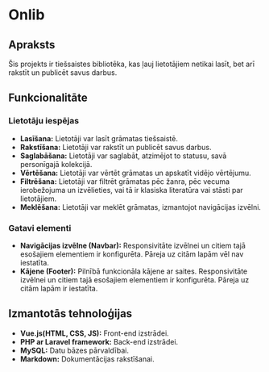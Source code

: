 # Onlib

## Apraksts
Šis projekts ir tiešsaistes bibliotēka, kas ļauj lietotājiem netikai lasīt, bet arī rakstīt un publicēt savus darbus.

## Funkcionalitāte
### Lietotāju iespējas
- **Lasīšana:** Lietotāji var lasīt grāmatas tiešsaistē.
- **Rakstīšana:** Lietotāji var rakstīt un publicēt savus darbus.
- **Saglabāšana:** Lietotāji var saglabāt, atzimējot to statusu, savā personīgajā kolekcijā.
- **Vērtēšana:** Lietotāji var vērtēt grāmatas un apskatīt vidējo vērtējumu.
- **Filtrēšana:** Lietotāji var filtrēt grāmatas pēc žanra, pēc vecuma ierobežojuma un izvēlieties, vai tā ir klasiska literatūra vai stāsti par lietotājiem.
- **Meklēšana:** Lietotāji var meklēt grāmatas, izmantojot navigācijas izvēlni.

### Gatavi elementi
- **Navigācijas izvēlne (Navbar):** Responsivitāte izvēlnei un citiem tajā esošajiem elementiem ir konfigurēta. Pāreja uz citām lapām vēl nav iestatīta.
- **Kājene (Footer):** Pilnībā funkcionāla kājene ar saites. Responsivitāte izvēlnei un citiem tajā esošajiem elementiem ir konfigurēta. Pāreja uz citām lapām ir iestatīta.


## Izmantotās tehnoloģijas
- **Vue.js(HTML, CSS, JS):** Front-end izstrādei.
- **PHP ar Laravel framework:** Back-end izstrādei.
- **MySQL:** Datu bāzes pārvaldībai.
- **Markdown:** Dokumentācijas rakstīšanai.

